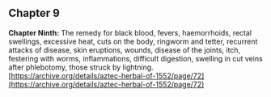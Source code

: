 ## Chapter 9  
**Chapter Ninth:** The remedy for black blood, fevers, haemorrhoids, rectal swellings, excessive heat, cuts on the body, ringworm and tetter, recurrent attacks of disease, skin eruptions, wounds, disease of the joints, itch, festering with worms, inflammations, difficult digestion, swelling in cut veins after phlebotomy, those struck by lightning.  
[https://archive.org/details/aztec-herbal-of-1552/page/72](https://archive.org/details/aztec-herbal-of-1552/page/72)  

